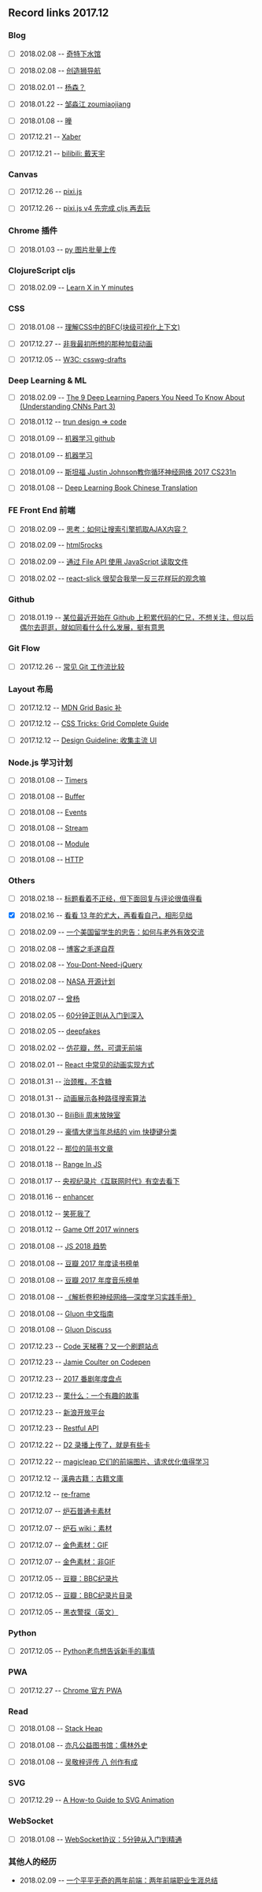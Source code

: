 ## Record links 2017.12


### Blog

- [ ] 2018.02.08 -- [奇特下水馆](https://www.withbb.com/)
- [ ] 2018.02.08 -- [创造狮导航](http://chuangzaoshi.com/)
- [ ] 2018.02.01 -- [杨森？](http://undefinedblog.com/)
- [ ] 2018.01.22 -- [邹淼江 zoumiaojiang](https://zoumiaojiang.com/)
- [ ] 2018.01.08 -- [曈](https://blog.rooot.me/)
- [ ] 2017.12.21 -- [Xaber](https://github.com/Xaber20110202?tab=overview&from=2013-12-01&to=2013-12-31)
- [ ] 2017.12.21 -- [bilibili: 戴天宇](http://dtysky.moe/)


### Canvas

- [ ] 2017.12.26 -- [pixi.js](https://github.com/pixijs/pixi.js)
- [ ] 2017.12.26 -- [pixi.js v4 先完成 cljs 再去玩](http://www.pixijs.com/)


### Chrome 插件

- [ ] 2018.01.03 -- [py 图片批量上传](https://github.com/Pingze-github/HuabanBatchUpload)


### ClojureScript cljs

- [ ] 2018.02.09 -- [Learn X in Y minutes](https://learnxinyminutes.com/docs/clojure/)


### CSS

- [ ] 2018.01.08 -- [理解CSS中的BFC(块级可视化上下文)](https://www.jianshu.com/p/fc1d61dace7b)
- [ ] 2017.12.27 -- [非我最初所想的那种加载动画](http://web.jobbole.com/89568/)
- [ ] 2017.12.05 -- [W3C: csswg-drafts](https://github.com/w3c/csswg-drafts)


### Deep Learning & ML

- [ ] 2018.02.09 -- [The 9 Deep Learning Papers You Need To Know About (Understanding CNNs Part 3)](https://adeshpande3.github.io/adeshpande3.github.io/The-9-Deep-Learning-Papers-You-Need-To-Know-About.html)
- [ ] 2018.01.12 -- [trun design => code](https://blog.floydhub.com/turning-design-mockups-into-code-with-deep-learning/)
- [ ] 2018.01.09 -- [机器学习 github](https://github.com/apachecn/MachineLearning)
- [ ] 2018.01.09 -- [机器学习](http://ml.apachecn.org/mlia/basic-knowledge/)
- [ ] 2018.01.09 -- [斯坦福 Justin Johnson教你循环神经网络 2017 CS231n](https://zhuanlan.zhihu.com/c_112896567)
- [ ] 2018.01.08 -- [Deep Learning Book Chinese Translation](https://exacity.github.io/deeplearningbook-chinese/)


### FE Front End 前端

- [ ] 2018.02.09 -- [思考：如何让搜索引擎抓取AJAX内容？](http://www.ruanyifeng.com/blog/2013/07/how_to_make_search_engines_find_ajax_content.html)
- [ ] 2018.02.09 -- [html5rocks](https://www.html5rocks.com/)
- [ ] 2018.02.09 -- [通过 File API 使用 JavaScript 读取文件](https://www.html5rocks.com/zh/tutorials/file/dndfiles/)
- [ ] 2018.02.02 -- [react-slick 很契合我举一反三花样玩的观念嘛](http://neostack.com/opensource/react-slick)


### Github

- [ ] 2018.01.19 -- [某位最近开始在 Github 上积累代码的仁兄，不想关注，但以后偶尔去逛逛，就如同看什么什么发展，挺有意思](https://github.com/wallacegibbon?tab=overview&from=2018-01-01&to=2018-01-19)


### Git Flow

- [ ] 2017.12.26 -- [常见 Git 工作流比较](https://github.com/geeeeeeeeek/git-recipes/wiki/3.5-%E5%B8%B8%E8%A7%81%E5%B7%A5%E4%BD%9C%E6%B5%81%E6%AF%94%E8%BE%83)


### Layout 布局

- [ ] 2017.12.12 -- [MDN Grid Basic 补](https://developer.mozilla.org/zh-CN/docs/Web/CSS/CSS_Grid_Layout/Box_Alignment_in_CSS_Grid_Layout)
- [ ] 2017.12.12 -- [CSS Tricks: Grid Complete Guide](https://css-tricks.com/snippets/css/complete-guide-grid/)
- [ ] 2017.12.12 -- [Design Guideline: 收集主流 UI](http://designguidelines.co/)


### Node.js 学习计划

- [ ] 2018.01.08 -- [Timers](https://nodejs.org/api/timers.html)
- [ ] 2018.01.08 -- [Buffer](https://nodejs.org/api/buffer.html)
- [ ] 2018.01.08 -- [Events](https://nodejs.org/api/events.html)
- [ ] 2018.01.08 -- [Stream](https://nodejs.org/api/stream.html)
- [ ] 2018.01.08 -- [Module](https://nodejs.org/api/modules.html)
- [ ] 2018.01.08 -- [HTTP](https://nodejs.org/api/https.html)


### Others

- [ ] 2018.02.18 -- [标题看着不正经，但下面回复与评论很值得看](https://www.zhihu.com/question/25527623)
- [x] 2018.02.16 -- [看看 13 年的尤大，再看看自己，相形见绌](http://www.csdn.net/article/2013-04-15/2814893)
- [ ] 2018.02.09 -- [一个美国留学生的忠告：如何与老外有效交流](https://www.douban.com/group/topic/20046422/)
- [ ] 2018.02.08 -- [博客之毛遂自荐](https://www.v2ex.com/t/429273)
- [ ] 2018.02.08 -- [You-Dont-Need-jQuery](https://github.com/nefe/You-Dont-Need-jQuery)
- [ ] 2018.02.08 -- [NASA 开源计划](https://code.nasa.gov/)
- [ ] 2018.02.07 -- [曾杨](https://my.oschina.net/u/1403140/home)
- [ ] 2018.02.05 -- [60分钟正则从入门到深入](https://segmentfault.com/a/1190000013075245)
- [ ] 2018.02.05 -- [deepfakes](https://mp.weixin.qq.com/s/hUcQ1SEZlHp7c-wQ-jlfRg)
- [ ] 2018.02.02 -- [仿花瓣，然，可谓无前端](https://github.com/pinclub/pinclub)
- [ ] 2018.02.01 -- [React 中常见的动画实现方式](https://tech.youzan.com/react-animations/)
- [ ] 2018.01.31 -- [治颈椎，不含糖](https://www.jianshu.com/p/60b4aed6cb67)
- [ ] 2018.01.31 -- [动画展示各种路径搜索算法](http://www.webhek.com/post/pathfinding.html)
- [ ] 2018.01.30 -- [BiliBili 周末放映室](https://search.bilibili.com/topic?keyword=%E5%91%A8%E6%9C%AB%E6%94%BE%E6%98%A0%E5%AE%A4)
- [ ] 2018.01.29 -- [豪情大佬当年总结的 vim 快捷键分类](http://www.cnblogs.com/jikey/archive/2011/12/28/2304341.html)
- [ ] 2018.01.22 -- [那位的简书文章](https://www.jianshu.com/u/61010ae65627)
- [ ] 2018.01.18 -- [Range In JS](https://stackoverflow.com/questions/3895478/does-javascript-have-a-method-like-range-to-generate-an-array-based-on-suppl)
- [ ] 2018.01.17 -- [央视纪录片《互联网时代》有空去看下](http://jingji.cntv.cn/special/internetage/01/)
- [ ] 2018.01.16 -- [enhancer](https://enhancer.io/)
- [ ] 2018.01.12 -- [笑死我了](https://www.v2ex.com/t/261698#reply21)
- [ ] 2018.01.12 -- [Game Off 2017 winners](https://github.com/blog/2483-game-off-2017-winners)
- [ ] 2018.01.08 -- [JS 2018 趋势](http://36kr.com/p/5110763.html)
- [ ] 2018.01.08 -- [豆瓣 2017 年度读书榜单](https://book.douban.com/annual/2017?source=patch#45)
- [ ] 2018.01.08 -- [豆瓣 2017 年度音乐榜单](https://music.douban.com/annual/2017?source=book_annual#3)
- [ ] 2018.01.08 -- [《解析卷积神经网络—深度学习实践手册》](http://210.28.132.67/weixs/book/CNN_book.html)
- [ ] 2018.01.08 -- [Gluon 中文指南](http://zh.gluon.ai/chapter_preface/install.html)
- [ ] 2018.01.08 -- [Gluon Discuss](https://discuss.gluon.ai/top)
- [ ] 2017.12.23 -- [Code 天梯赛？又一个刷题站点](https://www.codewars.com/kata/5552101f47fc5178b1000050/train/javascript)
- [ ] 2017.12.23 -- [Jamie Coulter on Codepen](https://codepen.io/jcoulterdesign/pens/popular/8/)
- [ ] 2017.12.23 -- [2017 番剧年度盘点](https://www.bilibili.com/blackboard/vH6gfdnK8zds-2017bangumi-review.html)
- [ ] 2017.12.23 -- [栗什么：一个有趣的故事](https://www.zhihu.com/people/li-li-li-li-li-41/answers)
- [ ] 2017.12.23 -- [新浪开放平台](http://open.weibo.com/wiki/Error_code)
- [ ] 2017.12.23 -- [Restful API](https://github.com/aisuhua/restful-api-design-references)
- [ ] 2017.12.22 -- [D2 录播上传了，就是有些卡](https://tianchi.aliyun.com/competition/videoStream.html?postsId=3503#postsId%3D3503%26pageIndex%3D3)
- [ ] 2017.12.22 -- [magicleap 它们的前端图片、请求优化值得学习](https://www.magicleap.com)
- [ ] 2017.12.12 -- [漢典古籍：古籍文庫](http://gj.zdic.net/)
- [ ] 2017.12.12 -- [re-frame](https://github.com/Day8/re-frame)
- [ ] 2017.12.07 -- [炉石普通卡素材](http://hs.blizzard.cn/cards/)
- [ ] 2017.12.07 -- [炉石 wiki：素材](https://hearthstone.huijiwiki.com/)
- [ ] 2017.12.07 -- [金色素材：GIF](http://h.163.com/13/1230/10/9HB9JS3800314RE7_2.html)
- [ ] 2017.12.07 -- [金色素材：非GIF](http://bbs.duowan.com/thread-39747440-1-1.html)
- [ ] 2017.12.05 -- [豆瓣：BBC纪录片](https://movie.douban.com/subject_search?search_text=BBC%E7%BA%AA%E5%BD%95%E7%89%87&cat=1002&start=15)
- [ ] 2017.12.05 -- [豆瓣：BBC纪录片目录](https://www.douban.com/group/topic/10993351/)
- [ ] 2017.12.05 -- [黑衣警探（英文）](https://www.bilibili.com/video/av174258/)


### Python

- [ ] 2017.12.05 -- [Python老鸟想告诉新手的事情](https://www.kawabangga.com/posts/2460)


### PWA

- [ ] 2017.12.27 -- [Chrome 官方 PWA](https://developers.google.com/web/progressive-web-apps/)


### Read

- [ ] 2018.01.08 -- [Stack Heap](https://www.codeproject.com/Articles/76153/Six-important-NET-concepts-Stack-heap-value-types)
- [ ] 2018.01.08 -- [亦凡公益图书馆：儒林外史](http://www.shuku.net/novels/classic/rulin/rulin.html)
- [ ] 2018.01.08 -- [吴敬梓评传 八 创作有成](http://xy.eywedu.com/29/025html/mydoc25019.htm)


### SVG

- [ ] 2017.12.29 -- [A How-to Guide to SVG Animation](https://www.toptal.com/front-end/svg-animation-guide)


### WebSocket

- [ ] 2018.01.08 -- [WebSocket协议：5分钟从入门到精通](https://zhuanlan.zhihu.com/p/32739737)

### 其他人的经历

* 2018.02.09 -- [一个平平无奇的两年前端：两年前端职业生涯总结](https://www.jianshu.com/p/51307634788e)
